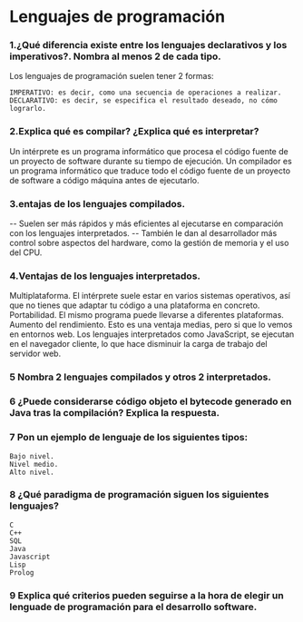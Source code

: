  # Lenguajes de programación
 ### 1.¿Qué diferencia existe entre los lenguajes declarativos y los imperativos?. Nombra al menos 2 de cada tipo.
Los lenguajes de programación suelen tener 2 formas:

    IMPERATIVO: es decir, como una secuencia de operaciones a realizar.
    DECLARATIVO: es decir, se especifica el resultado deseado, no cómo lograrlo.

 ### 2.Explica qué es compilar? ¿Explica qué es interpretar?
 Un intérprete es un programa informático que procesa el código fuente de un proyecto de software durante su tiempo de ejecución.
 Un compilador es un programa informático que traduce todo el código fuente de un proyecto de software a código máquina antes de ejecutarlo. 

 ### 3.entajas de los lenguajes compilados.
 -- Suelen ser más rápidos y más eficientes al ejecutarse en comparación con los lenguajes interpretados. 
 -- También le dan al desarrollador más control sobre aspectos del hardware, como la gestión de memoria y el uso del CPU.
 ### 4.Ventajas de los lenguajes interpretados.
 Multiplataforma. El intérprete suele estar en varios sistemas operativos, así que no tienes que adaptar tu código a una plataforma en concreto.
 Portabilidad. El mismo programa puede llevarse a diferentes plataformas.
 Aumento del rendimiento. Esto es una ventaja medias, pero si que lo vemos en entornos web. Los lenguajes interpretados como JavaScript, se ejecutan en el navegador cliente, lo que hace disminuir la carga de trabajo del servidor web.
 ### 5 Nombra 2 lenguajes compilados y otros 2 interpretados.

 ### 6 ¿Puede considerarse código objeto el bytecode generado en Java tras la compilación? Explica la respuesta.

 ### 7 Pon un ejemplo de lenguaje de los siguientes tipos:

    Bajo nivel.
    Nivel medio.
    Alto nivel.

 ### 8 ¿Qué paradigma de programación siguen los siguientes lenguajes?

    C
    C++
    SQL
    Java
    Javascript
    Lisp
    Prolog


 ### 9 Explica qué criterios pueden seguirse a la hora de elegir un lenguade de programación para el desarrollo software.
